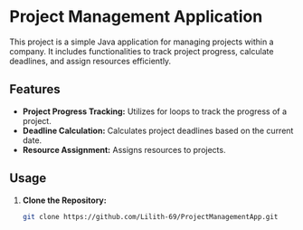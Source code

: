 # Project Management Application

This project is a simple Java application for managing projects within a company. It includes functionalities to track project progress, calculate deadlines, and assign resources efficiently.

## Features

- **Project Progress Tracking:** Utilizes for loops to track the progress of a project.
- **Deadline Calculation:** Calculates project deadlines based on the current date.
- **Resource Assignment:** Assigns resources to projects.

## Usage

1. **Clone the Repository:**
   ```bash
   git clone https://github.com/Lilith-69/ProjectManagementApp.git
